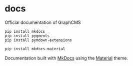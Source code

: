 # docs
Official documentation of GraphCMS


```
pip install mkdocs
pip install pygments
pip install pymdown-extensions

pip install mkdocs-material
```

Documentation built with [MkDocs](http://www.mkdocs.org/) using the [Material](http://squidfunk.github.io/mkdocs-material/) theme.
